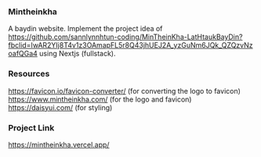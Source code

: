 ### Mintheinkha

A baydin website. Implement the project idea
of https://github.com/sannlynnhtun-coding/MinTheinKha-LatHtaukBayDin?fbclid=IwAR2YIj8T4v1z3OAmapFL5r8Q43jhUEJ2A_yzGuNm6JQk_QZQzvNzoafQGa4
using Nextjs (fullstack).

### Resources

https://favicon.io/favicon-converter/ (for converting the logo to favicon) <br/>
https://www.mintheinkha.com/ (for the logo and favicon) <br/>
https://daisyui.com/ (for styling) <br/>

### Project Link

https://mintheinkha.vercel.app/